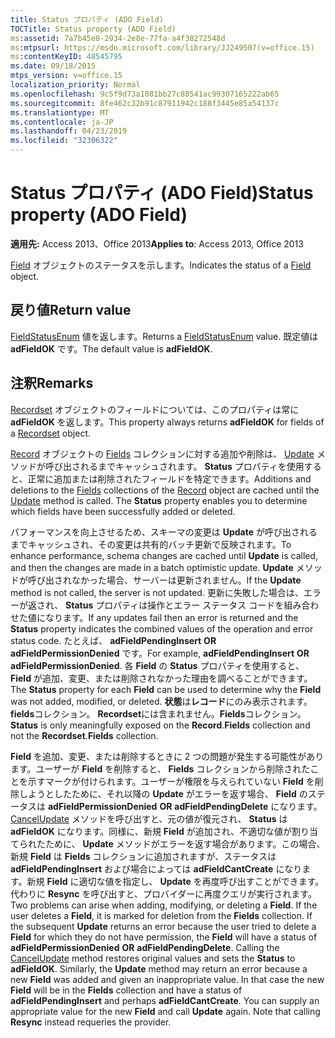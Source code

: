 ```yaml
---
title: Status プロパティ (ADO Field)
TOCTitle: Status property (ADO Field)
ms:assetid: 7a7b45e8-2934-2e8e-77fa-a4f38272548d
ms:mtpsurl: https://msdn.microsoft.com/library/JJ249507(v=office.15)
ms:contentKeyID: 48545795
ms.date: 09/18/2015
mtps_version: v=office.15
localization_priority: Normal
ms.openlocfilehash: 9c5f9d73a1081bb27c88541ac99307165222ab65
ms.sourcegitcommit: 8fe462c32b91c87911942c188f3445e85a54137c
ms.translationtype: MT
ms.contentlocale: ja-JP
ms.lasthandoff: 04/23/2019
ms.locfileid: "32306322"
---
```

# <a name="status-property-ado-field"></a><span data-ttu-id="028e4-102">Status プロパティ (ADO Field)</span><span class="sxs-lookup"><span data-stu-id="028e4-102">Status property (ADO Field)</span></span>


<span data-ttu-id="028e4-103">**適用先:** Access 2013、Office 2013</span><span class="sxs-lookup"><span data-stu-id="028e4-103">**Applies to**: Access 2013, Office 2013</span></span>

<span data-ttu-id="028e4-104">[Field](field-object-ado.md) オブジェクトのステータスを示します。</span><span class="sxs-lookup"><span data-stu-id="028e4-104">Indicates the status of a [Field](field-object-ado.md) object.</span></span>

## <a name="return-value"></a><span data-ttu-id="028e4-105">戻り値</span><span class="sxs-lookup"><span data-stu-id="028e4-105">Return value</span></span>

<span data-ttu-id="028e4-106">[FieldStatusEnum](fieldstatusenum.md) 値を返します。</span><span class="sxs-lookup"><span data-stu-id="028e4-106">Returns a [FieldStatusEnum](fieldstatusenum.md) value.</span></span> <span data-ttu-id="028e4-107">既定値は **adFieldOK** です。</span><span class="sxs-lookup"><span data-stu-id="028e4-107">The default value is **adFieldOK**.</span></span>

## <a name="remarks"></a><span data-ttu-id="028e4-108">注釈</span><span class="sxs-lookup"><span data-stu-id="028e4-108">Remarks</span></span>

<span data-ttu-id="028e4-109">[Recordset](recordset-object-ado.md) オブジェクトのフィールドについては、このプロパティは常に **adFieldOK** を返します。</span><span class="sxs-lookup"><span data-stu-id="028e4-109">This property always returns **adFieldOK** for fields of a [Recordset](recordset-object-ado.md) object.</span></span>

<span data-ttu-id="028e4-p102">[Record](fields-collection-ado.md) オブジェクトの [Fields](record-object-ado.md) コレクションに対する追加や削除は、 [Update](update-method-ado.md) メソッドが呼び出されるまでキャッシュされます。 **Status** プロパティを使用すると、正常に追加または削除されたフィールドを特定できます。</span><span class="sxs-lookup"><span data-stu-id="028e4-p102">Additions and deletions to the [Fields](fields-collection-ado.md) collections of the [Record](record-object-ado.md) object are cached until the [Update](update-method-ado.md) method is called. The **Status** property enables you to determine which fields have been successfully added or deleted.</span></span>

<span data-ttu-id="028e4-112">パフォーマンスを向上させるため、スキーマの変更は **Update** が呼び出されるまでキャッシュされ、その変更は共有的バッチ更新で反映されます。</span><span class="sxs-lookup"><span data-stu-id="028e4-112">To enhance performance, schema changes are cached until **Update** is called, and then the changes are made in a batch optimistic update.</span></span> <span data-ttu-id="028e4-113">**Update** メソッドが呼び出されなかった場合、サーバーは更新されません。</span><span class="sxs-lookup"><span data-stu-id="028e4-113">If the **Update** method is not called, the server is not updated.</span></span> <span data-ttu-id="028e4-114">更新に失敗した場合は、エラーが返され、 **Status** プロパティは操作とエラー ステータス コードを組み合わせた値になります。</span><span class="sxs-lookup"><span data-stu-id="028e4-114">If any updates fail then an error is returned and the **Status** property indicates the combined values of the operation and error status code.</span></span> <span data-ttu-id="028e4-115">たとえば、 **adFieldPendingInsert** **OR** **adFieldPermissionDenied** です。</span><span class="sxs-lookup"><span data-stu-id="028e4-115">For example, **adFieldPendingInsert** **OR** **adFieldPermissionDenied**.</span></span> <span data-ttu-id="028e4-116">各 **Field** の **Status** プロパティを使用すると、 **Field** が追加、変更、または削除されなかった理由を調べることができます。</span><span class="sxs-lookup"><span data-stu-id="028e4-116">The **Status** property for each **Field** can be used to determine why the **Field** was not added, modified, or deleted.</span></span> <span data-ttu-id="028e4-117">**状態**は**レコード**にのみ表示されます。**fields**コレクション。 **Recordset**には含まれません。**Fields**コレクション。</span><span class="sxs-lookup"><span data-stu-id="028e4-117">**Status** is only meaningfully exposed on the **Record**.**Fields** collection and not the **Recordset**.**Fields** collection.</span></span>

<span data-ttu-id="028e4-p104">**Field** を追加、変更、または削除するときに 2 つの問題が発生する可能性があります。ユーザーが **Field** を削除すると、 **Fields** コレクションから削除されたことを示すマークが付けられます。ユーザーが権限を与えられていない **Field** を削除しようとしたために、それ以降の **Update** がエラーを返す場合、 **Field** のステータスは **adFieldPermissionDenied** **OR** **adFieldPendingDelete** になります。 [CancelUpdate](cancelupdate-method-ado.md) メソッドを呼び出すと、元の値が復元され、 **Status** は **adFieldOK** になります。同様に、新規 **Field** が追加され、不適切な値が割り当てられたために、 **Update** メソッドがエラーを返す場合があります。この場合、新規 **Field** は **Fields** コレクションに追加されますが、ステータスは **adFieldPendingInsert** および場合によっては **adFieldCantCreate** になります。新規 **Field** に適切な値を指定し、 **Update** を再度呼び出すことができます。代わりに **Resync** を呼び出すと、プロバイダーに再度クエリが実行されます。</span><span class="sxs-lookup"><span data-stu-id="028e4-p104">Two problems can arise when adding, modifying, or deleting a **Field**. If the user deletes a **Field**, it is marked for deletion from the **Fields** collection. If the subsequent **Update** returns an error because the user tried to delete a **Field** for which they do not have permission, the **Field** will have a status of **adFieldPermissionDenied** **OR** **adFieldPendingDelete**. Calling the [CancelUpdate](cancelupdate-method-ado.md) method restores original values and sets the **Status** to **adFieldOK**. Similarly, the **Update** method may return an error because a new **Field** was added and given an inappropriate value. In that case the new **Field** will be in the **Fields** collection and have a status of **adFieldPendingInsert** and perhaps **adFieldCantCreate**. You can supply an appropriate value for the new **Field** and call **Update** again. Note that calling **Resync** instead requeries the provider.</span></span>

